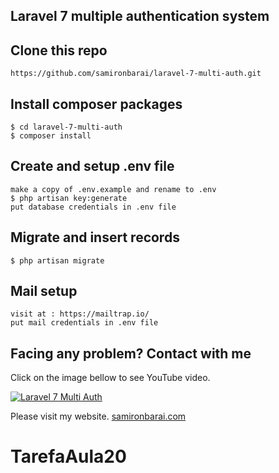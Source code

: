 ## Laravel 7 multiple authentication system

## Clone this repo
```
https://github.com/samironbarai/laravel-7-multi-auth.git
```

## Install composer packages
```
$ cd laravel-7-multi-auth
$ composer install
```

## Create and setup .env file
```
make a copy of .env.example and rename to .env
$ php artisan key:generate
put database credentials in .env file
```

## Migrate and insert records
```
$ php artisan migrate
```

## Mail setup 
```
visit at : https://mailtrap.io/
put mail credentials in .env file
```

## Facing any problem? Contact with me

Click on the image bellow to see YouTube video.

[![Laravel 7 Multi Auth](https://img.youtube.com/vi/qXYa-TIrzr8/0.jpg)](https://www.youtube.com/watch?v=qXYa-TIrzr8) 

Please visit my website.
[samironbarai.com](https://samironbarai.com) 
# TarefaAula20
